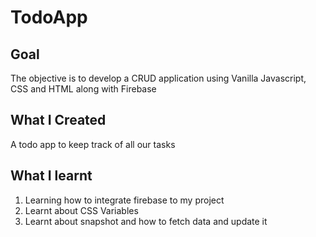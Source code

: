 # TodoApp
## Goal
The objective is to develop a CRUD application using Vanilla Javascript, CSS and HTML along with Firebase
## What I Created
A todo app to keep track of all our tasks
## What I learnt
1. Learning how to integrate firebase to my project
2. Learnt about CSS Variables
3. Learnt about snapshot and how to fetch data and update it

